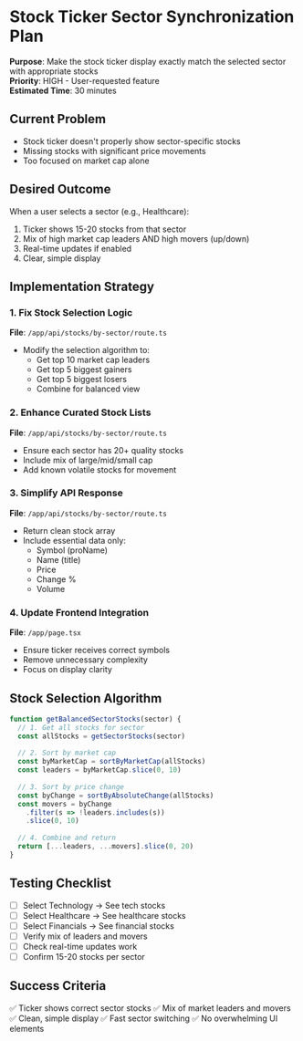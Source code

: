 # Stock Ticker Sector Synchronization Plan

**Purpose**: Make the stock ticker display exactly match the selected sector with appropriate stocks  
**Priority**: HIGH - User-requested feature  
**Estimated Time**: 30 minutes

## Current Problem
- Stock ticker doesn't properly show sector-specific stocks
- Missing stocks with significant price movements
- Too focused on market cap alone

## Desired Outcome
When a user selects a sector (e.g., Healthcare):
1. Ticker shows 15-20 stocks from that sector
2. Mix of high market cap leaders AND high movers (up/down)
3. Real-time updates if enabled
4. Clear, simple display

## Implementation Strategy

### 1. Fix Stock Selection Logic
**File**: `/app/api/stocks/by-sector/route.ts`

- Modify the selection algorithm to:
  - Get top 10 market cap leaders
  - Get top 5 biggest gainers
  - Get top 5 biggest losers
  - Combine for balanced view

### 2. Enhance Curated Stock Lists
**File**: `/app/api/stocks/by-sector/route.ts`

- Ensure each sector has 20+ quality stocks
- Include mix of large/mid/small cap
- Add known volatile stocks for movement

### 3. Simplify API Response
**File**: `/app/api/stocks/by-sector/route.ts`

- Return clean stock array
- Include essential data only:
  - Symbol (proName)
  - Name (title)
  - Price
  - Change %
  - Volume

### 4. Update Frontend Integration
**File**: `/app/page.tsx`

- Ensure ticker receives correct symbols
- Remove unnecessary complexity
- Focus on display clarity

## Stock Selection Algorithm

```javascript
function getBalancedSectorStocks(sector) {
  // 1. Get all stocks for sector
  const allStocks = getSectorStocks(sector)
  
  // 2. Sort by market cap
  const byMarketCap = sortByMarketCap(allStocks)
  const leaders = byMarketCap.slice(0, 10)
  
  // 3. Sort by price change
  const byChange = sortByAbsoluteChange(allStocks)
  const movers = byChange
    .filter(s => !leaders.includes(s))
    .slice(0, 10)
  
  // 4. Combine and return
  return [...leaders, ...movers].slice(0, 20)
}
```

## Testing Checklist
- [ ] Select Technology → See tech stocks
- [ ] Select Healthcare → See healthcare stocks  
- [ ] Select Financials → See financial stocks
- [ ] Verify mix of leaders and movers
- [ ] Check real-time updates work
- [ ] Confirm 15-20 stocks per sector

## Success Criteria
✅ Ticker shows correct sector stocks
✅ Mix of market leaders and movers
✅ Clean, simple display
✅ Fast sector switching
✅ No overwhelming UI elements